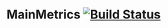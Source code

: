 # MainMetrics [![Build Status](https://travis-ci.org/Hooked74/MainMetrics.svg?branch=master)](https://travis-ci.org/Hooked74/MainMetrics)
